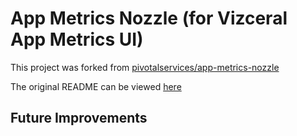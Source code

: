 # App Metrics Nozzle (for Vizceral App Metrics UI)

This project was forked from [pivotalservices/app-metrics-nozzle](https://github.com/pivotalservices/app-metrics-nozzle)

The original README can be viewed [here](README.orig.md)

## Future Improvements
